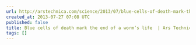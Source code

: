 ```yaml
---
url: http://arstechnica.com/science/2013/07/blue-cells-of-death-mark-the-end-of-a-worms-life/
created_at: 2013-07-27 07:08 UTC
published: false
title: Blue cells of death mark the end of a worm’s life  | Ars Technica
tags: []
---
```



